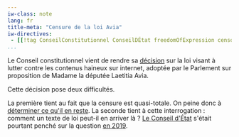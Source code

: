 ```yaml
---
iw-class: note
lang: fr
title-meta: "Censure de la loi Avia"
iw-directives:
 - [[!tag ConseilConstitutionnel ConseilDÉtat freedomOfExpression censorship lang:fr]]
...
```



Le Conseil constitutionnel vient de rendre sa [décision](https://www.conseil-constitutionnel.fr/decision/2020/2020801DC.htm) sur la loi visant à lutter contre les contenus haineux sur internet, adoptée par le Parlement sur proposition de Madame la députée Laetitia Avia.

Cette décision pose deux difficultés.

La première tient au fait que la censure est quasi-totale. On peine donc à [déterminer ce qu'il en reste](https://twitter.com/hugoroyd/status/1273645961781395456). La seconde tient à cette interrogation : comment un texte de loi peut-il en arriver là ? [Le Conseil d'État](https://twitter.com/hugoroyd/status/1273654503649300481) s'était pourtant penché sur la question [en 2019](https://www.conseil-etat.fr/ressources/avis-aux-pouvoirs-publics/derniers-avis-publies/avis-sur-la-proposition-de-loi-visant-a-lutter-contre-la-haine-sur-internet).
